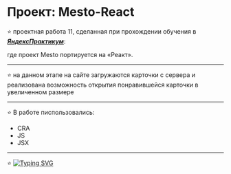# Проект: Mesto-React

:star: проектная работа 11, сделанная при прохождении обучения в [**_ЯндексПрактикум_**](https://practicum.yandex.ru/web/):

где проект Mesto портируется на «Реакт».

---
:star: на данном этапе на сайте загружаются карточки с сервера и реализована возможность открытия понравившейся карточки в увеличенном размере

---

:star: В работе писпользовались:

- CRA
- JS
- JSX

---

:star: [![Typing SVG](https://readme-typing-svg.demolab.com?font=Fira+Code&pause=1000&color=115CF7&center=%D0%BB%D0%BE%D0%B6%D1%8C&vCenter=%D0%BB%D0%BE%D0%B6%D1%8C&repeat=%D0%B2%D0%B5%D1%80%D0%BD%D0%BE&width=435&lines=%D0%A1%D0%A1%D0%AB%D0%9B%D0%9A%D0%90+%D0%9D%D0%90+%D0%A1%D0%90%D0%99%D0%A2)](https://i-suslova.github.io/mesto-react)
